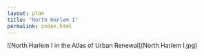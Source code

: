 ```yaml
---
layout: plan
title: "North Harlem I"
permalink: index.html
---
```


![North Harlem I in the Atlas of Urban Renewal](North Harlem I.jpg)
